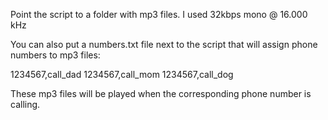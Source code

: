 Point the script to a folder with mp3 files.
I used 32kbps mono @ 16.000 kHz

You can also put a numbers.txt file next to the script that will assign phone numbers to mp3 files:

1234567,call_dad
1234567,call_mom
1234567,call_dog

These mp3 files will be played when the corresponding phone number is calling.
